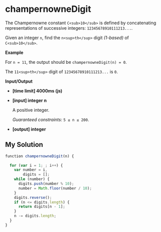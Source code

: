 # champernowneDigit
﻿The Champernowne constant `C<sub>10</sub>` is defined by concatenating representations of successive integers: `12345678910111213...`.

Given an integer `n`, find the `n<sup>th</sup>` digit _(1-based)_ of `C<sub>10</sub>`.

**Example**

For `n = 11`, the output should be
`champernowneDigit(n) = 0`.

The `11<sup>th</sup>` digit of `12345678910111213...` is `0`.

**Input/Output**

*   **[time limit] 4000ms (js)**

*   **[input] integer n**

    A positive integer.

    _Guaranteed constraints:_
    `5 ≤ n ≤ 200`.

*   **[output] integer**


## My Solution
```javascript
﻿function champernowneDigit(n) {
​
  for (var i = 1; ; i++) {
    var number = i,
        digits = [];
    while (number) {
      digits.push(number % 10);
      number = Math.floor(number / 10);
    }
    digits.reverse();
    if (n <= digits.length) {
      return digits[n - 1];
    }
    n -= digits.length;
  }
}
​
```
